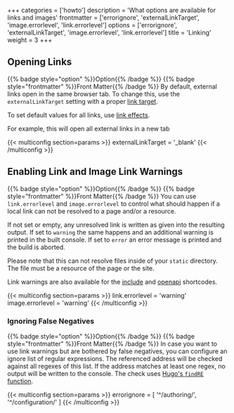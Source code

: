 +++
categories = ['howto']
description = 'What options are available for links and images'
frontmatter = ['errorignore', 'externalLinkTarget', 'image.errorlevel', 'link.errorlevel']
options = ['errorignore', 'externalLinkTarget', 'image.errorlevel', 'link.errorlevel']
title = 'Linking'
weight = 3
+++

## Opening Links

{{% badge style="option" %}}Option{{% /badge %}} {{% badge style="frontmatter" %}}Front Matter{{% /badge %}} By default, external links open in the same browser tab. To change this, use the `externalLinkTarget` setting with a proper [link target](https://developer.mozilla.org/en-US/docs/Web/HTML/Element/a#target).

To set default values for all links, use [link effects](authoring/linking/linkeffects).

For example, this will open all external links in a new tab

{{< multiconfig section=params >}}
externalLinkTarget = '_blank'
{{< /multiconfig >}}

## Enabling Link and Image Link Warnings

{{% badge style="option" %}}Option{{% /badge %}} {{% badge style="frontmatter" %}}Front Matter{{% /badge %}} You can use `link.errorlevel` and `image.errorlevel` to control what should happen if a local link can not be resolved to a page and/or a resource.

If not set or empty, any unresolved link is written as given into the resulting output. If set to `warning` the same happens and an additional warning is printed in the built console. If set to `error` an error message is printed and the build is aborted.

Please note that this can not resolve files inside of your `static` directory. The file must be a resource of the page or the site.

Link warnings are also available for the [include](shortcodes/include#enabling-link-warnings) and [openapi](shortcodes/openapi#enabling-link-warnings) shortcodes.

{{< multiconfig section=params >}}
link.errorlevel = 'warning'
image.errorlevel = 'warning'
{{< /multiconfig >}}

### Ignoring False Negatives

{{% badge style="option" %}}Option{{% /badge %}} {{% badge style="frontmatter" %}}Front Matter{{% /badge %}} In case you want to use link warnings but are bothered by false negatives, you can configure an ignore list of regular expressions. The referenced address will be checked against all regexes of this list. If the address matches at least one regex, no output will be written to the console. The check uses [Hugo's `findRE` function](https://gohugo.io/functions/strings/findre/).

{{< multiconfig section=params >}}
errorignore = [ '^/authoring/', '^/configuration/' ]
{{< /multiconfig >}}
